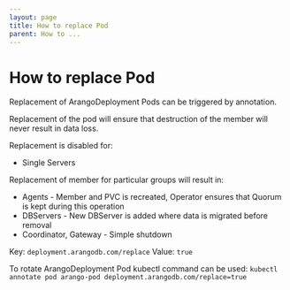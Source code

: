 ```yaml
---
layout: page
title: How to replace Pod
parent: How to ...
---
```


# How to replace Pod

Replacement of ArangoDeployment Pods can be triggered by annotation.

Replacement of the pod will ensure that destruction of the member will never result in data loss.

Replacement is disabled for:
- Single Servers

Replacement of member for particular groups will result in:
- Agents - Member and PVC is recreated, Operator ensures that Quorum is kept during this operation
- DBServers - New DBServer is added where data is migrated before removal
- Coordinator, Gateway - Simple shutdown

Key: `deployment.arangodb.com/replace`
Value: `true`

To rotate ArangoDeployment Pod kubectl command can be used:
`kubectl annotate pod arango-pod deployment.arangodb.com/replace=true`

